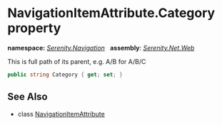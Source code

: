 # NavigationItemAttribute.Category property
**namespace:** *[Serenity.Navigation](../../README.md#serenity.navigation-namespace)*   **assembly**: *[Serenity.Net.Web](../../README.md)*

This is full path of its parent, e.g. A/B for A/B/C

```csharp
public string Category { get; set; }
```

## See Also

* class [NavigationItemAttribute](../NavigationItemAttribute.md)